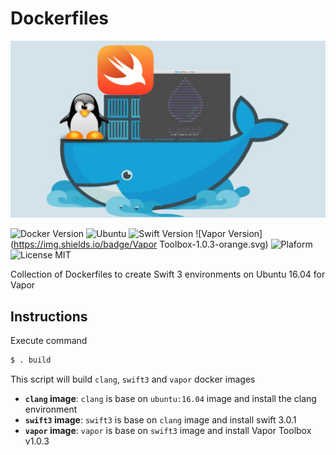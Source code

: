 # Dockerfiles

![](Dockerfiles.jpg)

![Docker Version](https://img.shields.io/badge/Docker-1.12.3-6193DF.svg) 
![Ubuntu](https://img.shields.io/badge/Ubuntu-16.04-6193DF.svg)
![Swift Version](https://img.shields.io/badge/Swift-3.0.1-orange.svg) 
![Vapor Version](https://img.shields.io/badge/Vapor Toolbox-1.0.3-orange.svg) 
![Plaform](https://img.shields.io/badge/Platform-Linux-lightgrey.svg)
![License MIT](https://img.shields.io/badge/License-MIT-lightgrey.svg) 

Collection of Dockerfiles to create Swift 3 environments on Ubuntu 16.04 for Vapor

## Instructions
Execute command
```bash
$ . build
```
This script will build `clang`, `swift3` and `vapor` docker images

- **`clang` image**: `clang` is base on `ubuntu:16.04` image and install the clang environment
- **`swift3` image**: `swift3` is base on `clang` image and install swift 3.0.1
- **`vapor` image**: `vapor` is base on `swift3` image and install Vapor Toolbox v1.0.3 

